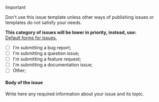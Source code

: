 > [!Important]
> Don't use this issue template unless other ways of publishing issues or templates
> do not satisfy your needs.
>
> **This category of issues will be lower in priority, instead, use:**\
> [Default forms for issues.](https://github.com/Meteospax/obsidian-lexicalcs-plugin/issues/new/choose/)

- [ ] I'm submitting a bug report;
- [ ] I'm submitting a question issue;
- [ ] I'm submitting a feature request;
- [ ] I'm submitting a documentation issue;
- [ ] Other;

#### Body of the issue

Write here any required information about your issue and its topic.
